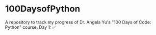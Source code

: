 # 100DaysofPython
A repository to track my progress of Dr. Angela Yu's "100 Days of Code: Python" course.
Day 1: ✅
